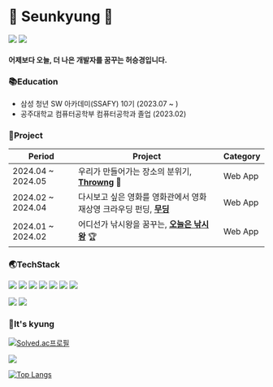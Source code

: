 # 🐬 Seunkyung 🐬
<img src="https://img.shields.io/badge/Portpolio-006600?style=for-the-badge&logo=undertale&logoColor=white"> [<img src="https://img.shields.io/badge/tistory-000000?style=for-the-badge&logo=tistory&logoColor=white">](https://imrud.tistory.com/)

#### 어제보다 오늘, 더 나은 개발자를 꿈꾸는 허승경입니다.


### 📚Education
- 삼성 청년 SW 아카데미(SSAFY) 10기 (2023.07 ~ )
- 공주대학교 컴퓨터공학부 컴퓨터공학과 졸업 (2023.02)

### 💙Project
|Period|Project|Category|
|------|---|---|
|2024.04 ~ 2024.05|우리가 만들어가는 장소의 분위기, [**Throwng**](https://github.com/skyungg/throwng) 🥈|Web App|
|2024.02 ~ 2024.04|다시보고 싶은 영화를 영화관에서 영화 재상영 크라우딩 펀딩, [**무딩**](https://github.com/skyungg/mooding) |Web App|
|2024.01 ~ 2024.02|어디선가 낚시왕을 꿈꾸는, [**오늘은 낚시왕**](https://github.com/skyungg/fishing-king-of-today) 🏆|Web App|



### 🌏TechStack
<img src="https://img.shields.io/badge/springboot-6DB33F?style=for-the-badge&logo=springboot&logoColor=white"> <img src="https://img.shields.io/badge/JPA-59666C?style=for-the-badge&logo=hibernate&logoColor=white"> <img src="https://img.shields.io/badge/JAVA-007396?style=for-the-badge&logo=java&logoColor=white"> <img src="https://img.shields.io/badge/JSP-ffd400?style=for-the-badge&logo=JSP&logoColor=white"> <img src="https://img.shields.io/badge/mysql-4479A1?style=for-the-badge&logo=mysql&logoColor=white"> <img src="https://img.shields.io/badge/python-3776AB?style=for-the-badge&logo=python&logoColor=white"> <img src="https://img.shields.io/badge/vue.js-4FC08D?style=for-the-badge&logo=vue.js&logoColor=white">

<img src="https://img.shields.io/badge/github-181717?style=for-the-badge&logo=github&logoColor=white"> <img src="https://img.shields.io/badge/jira-0052CC?style=for-the-badge&logo=jira&logoColor=white">   


### 💎It's kyung
[![Solved.ac프로필](http://mazassumnida.wtf/api/generate_badge?boj=mycolor)](https://solved.ac/mycolor)

<img src="https://github-readme-stats.vercel.app/api?username=skyungg&show_icons=true&theme=vue">

[![Top Langs](https://github-readme-stats.vercel.app/api/top-langs/?username=skyungg)](https://github.com/anuraghazra/github-readme-stats)
